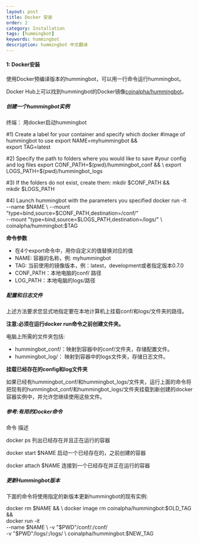 ```yaml
---
layout: post
title: Docker 安装
order: 2
category: Installation
tags: [hummingbot]
keywords: hummingbot
description: hummingbot 中文翻译
---
```




#### 1: Docker安装

使用Docker预编译版本的hummingbot，可以用一行命令运行hummingbot。

Docker Hub上可以找到hummingbot的Docker镜像[coinalpha/hummingbot](https://hub.docker.com/r/coinalpha/hummingbot)。


##### 创建一个hummingbot实例

终端： 用docker启动hummingbot

#1) Create a label for your container and specify which docker 
#image of hummingbot to use
export NAME=myhummingbot && \
export TAG=latest

#2) Specify the path to folders where you would like to save
#your config and log files
export CONF_PATH=$(pwd)/hummingbot_conf && \
export LOGS_PATH=$(pwd)/hummingbot_logs

#3) If the folders do not exist, create them:
mkdir $CONF_PATH && \
mkdir $LOGS_PATH

#4) Launch hummingbot with the parameters you specified
docker run -it \
--name $NAME \
--mount "type=bind,source=$CONF_PATH,destination=/conf/" \
--mount "type=bind,source=$LOGS_PATH,destination=/logs/" \
coinalpha/hummingbot:$TAG


**命令参数**
- 在4个export命令中，用你自定义的值替换对应的值
- NAME:  容器的名称，例: myhummingbot
- TAG: 当前使用的镜像版本，例：latest，development或者指定版本0.7.0
- CONF_PATH：本地电脑的conf/ 路径
- LOG_PATH：本地电脑的logs/路径

##### 配置和日志文件

上述方法要求您显式地指定要在本地计算机上挂载conf/和logs/文件夹的路径。

**注意:必须在运行docker run命令之前创建文件夹。**

电脑上所需的文件夹包括:

- hummingbot_conf/：映射到容器中的conf/文件夹，存储配置文件。
- hummingbot_log/：  映射到容器中的logs文件夹，存储日志文件。


**挂载已经存在的config和log文件夹**

如果已经有hummingbot_conf/和hummingbot_logs/文件夹，运行上面的命令将把现有的hummingbot_conf/和hummingbot_logs/文件夹挂载到新创建的docker容器实例中，并允许您继续使用这些文件。

##### 参考:有用的Docker命令

命令	描述

docker ps	列出已经存在并且正在运行的容器

docker start $NAME	启动一个已经存在的，之前创建的容器

docker attach $NAME	连接到一个已经存在并正在运行的容器

##### 更新Hummingbot版本

下面的命令将使用指定的新版本更新hummingbot的现有实例:

docker rm $NAME && \
docker image rm coinalpha/hummingbot:$OLD_TAG && \
docker run -it \
--name $NAME \
-v "$PWD"/conf/:/conf/ \
-v "$PWD"/logs/:/logs/ \
coinalpha/hummingbot:$NEW_TAG

